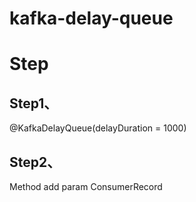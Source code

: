 # kafka-delay-queue
# Step
## Step1、
@KafkaDelayQueue(delayDuration = 1000)
## Step2、
Method add param ConsumerRecord